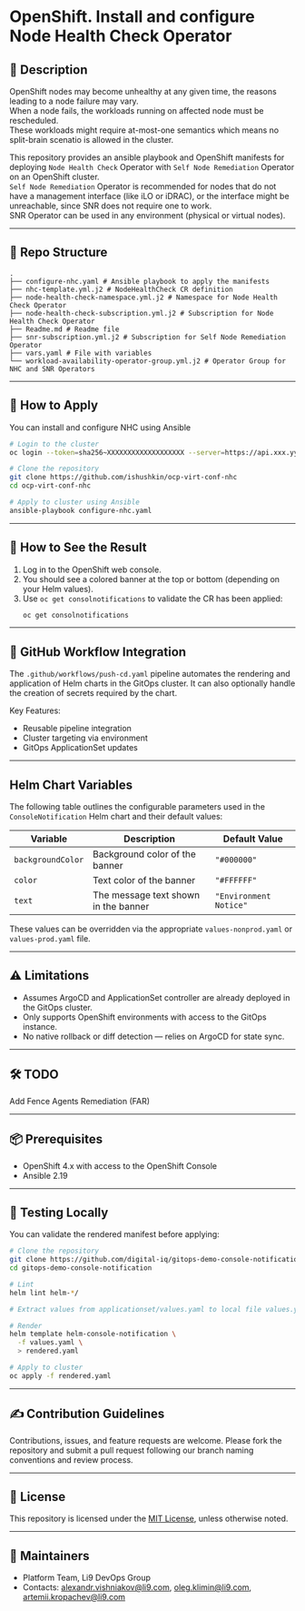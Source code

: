 # OpenShift. Install and configure Node Health Check Operator

## 📖 Description

OpenShift nodes may become unhealthy at any given time, the reasons leading to a node failure may vary.  
When a node fails, the workloads running on affected node must be rescheduled.  
These workloads might require at-most-one semantics which means no split-brain scenatio is allowed in the cluster.  
  
This repository provides an ansible playbook and OpenShift manifests for deploying `Node Health Check` Operator with `Self Node Remediation` Operator on an OpenShift cluster.  
`Self Node Remediation` Operator is recommended for nodes that do not have a management interface (like iLO or iDRAC), or the interface might be unreachable, since SNR does not require one to work.  
SNR Operator can be used in any environment (physical or virtual nodes).  

---

## 📁 Repo Structure

```
.
├── configure-nhc.yaml # Ansible playbook to apply the manifests
├── nhc-template.yml.j2 # NodeHealthCheck CR definition
├── node-health-check-namespace.yml.j2 # Namespace for Node Health Check Operator
├── node-health-check-subscription.yml.j2 # Subscription for Node Health Check Operator
├── Readme.md # Readme file
├── snr-subscription.yml.j2 # Subscription for Self Node Remediation Operator
├── vars.yaml # File with variables
└── workload-availability-operator-group.yml.j2 # Operator Group for NHC and SNR Operators
```

---

## 🚀 How to Apply

You can install and configure NHC using Ansible

```bash
# Login to the cluster
oc login --token=sha256~XXXXXXXXXXXXXXXXXXX --server=https://api.xxx.yyy.zzz.com:6443

# Clone the repository
git clone https://github.com/ishushkin/ocp-virt-conf-nhc
cd ocp-virt-conf-nhc

# Apply to cluster using Ansible
ansible-playbook configure-nhc.yaml
```
---

## 👀 How to See the Result

1. Log in to the OpenShift web console.
2. You should see a colored banner at the top or bottom (depending on your Helm values).
3. Use `oc get consolnotifications` to validate the CR has been applied:
   ```bash
   oc get consolnotifications
   ```

---

## 🔄 GitHub Workflow Integration

The `.github/workflows/push-cd.yaml` pipeline automates the rendering and application of Helm charts in the GitOps cluster. It can also optionally handle the creation of secrets required by the chart.

Key Features:
- Reusable pipeline integration
- Cluster targeting via environment
- GitOps ApplicationSet updates

---

## Helm Chart Variables

The following table outlines the configurable parameters used in the `ConsoleNotification` Helm chart and their default values:

| Variable         | Description                                 | Default Value       |
|------------------|---------------------------------------------|---------------------|
| `backgroundColor`| Background color of the banner              | `"#000000"`         |
| `color`          | Text color of the banner                    | `"#FFFFFF"`         |
| `text`           | The message text shown in the banner        | `"Environment Notice"` |

These values can be overridden via the appropriate `values-nonprod.yaml` or `values-prod.yaml` file.

---

## ⚠️ Limitations

- Assumes ArgoCD and ApplicationSet controller are already deployed in the GitOps cluster.
- Only supports OpenShift environments with access to the GitOps instance.
- No native rollback or diff detection — relies on ArgoCD for state sync.

---

## 🛠️ TODO

Add Fence Agents Remediation (FAR)

---

## 📦 Prerequisites

- OpenShift 4.x with access to the OpenShift Console
- Ansible 2.19

---

## 🧪 Testing Locally

You can validate the rendered manifest before applying:

```bash
# Clone the repository
git clone https://github.com/digital-iq/gitops-demo-console-notification/
cd gitops-demo-console-notification

# Lint
helm lint helm-*/

# Extract values from applicationset/values.yaml to local file values.yaml for particular cluster

# Render
helm template helm-console-notification \
  -f values.yaml \
  > rendered.yaml

# Apply to cluster
oc apply -f rendered.yaml
```

---

## ✍️ Contribution Guidelines

Contributions, issues, and feature requests are welcome. Please fork the repository and submit a pull request following our branch naming conventions and review process.

---

## 📄 License

This repository is licensed under the [MIT License](LICENSE), unless otherwise noted.

---

## 👥 Maintainers

- Platform Team, Li9 DevOps Group
- Contacts: alexandr.vishniakov@li9.com, oleg.klimin@li9.com, artemii.kropachev@li9.com
